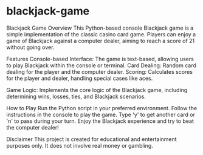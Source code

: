 # blackjack-game
Blackjack Game
Overview
This Python-based console Blackjack game is a simple implementation of the classic casino card game.
Players can enjoy a game of Blackjack against a computer dealer, aiming to reach a score of 21 without going over.

Features
Console-based Interface: The game is text-based, allowing users to play Blackjack within the console or terminal.
Card Dealing: Random card dealing for the player and the computer dealer.
Scoring: Calculates scores for the player and dealer, handling special cases like aces.

Game Logic: Implements the core logic of the Blackjack game, including determining wins, losses, ties, and Blackjack scenarios.

How to Play
Run the Python script in your preferred environment.
Follow the instructions in the console to play the game.
Type 'y' to get another card or 'n' to pass during your turn.
Enjoy the Blackjack experience and try to beat the computer dealer!

Disclaimer
This project is created for educational and entertainment purposes only. It does not involve real money or gambling.
